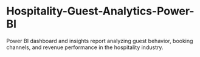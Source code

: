 # Hospitality-Guest-Analytics-Power-BI
Power BI dashboard and insights report analyzing guest behavior, booking channels, and revenue performance in the hospitality industry.
